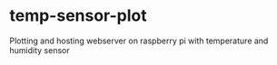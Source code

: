 # temp-sensor-plot
Plotting and hosting webserver on raspberry pi with temperature and humidity sensor
